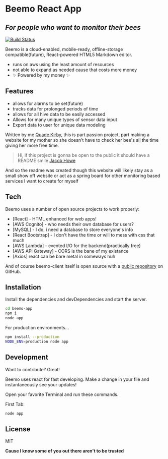 # Beemo React App
## _For people who want to monitor their bees_



[![Build Status](https://travis-ci.org/joemccann/dillinger.svg?branch=master)](https://travis-ci.org/joemccann/dillinger)

Beemo is a cloud-enabled, mobile-ready, offline-storage compatible(future),
React-powered HTML5 Markdown editor.

- runs on aws using the least amount of resources
- not able to expand as needed cause that costs more money
- ✨ Powered by my money ✨

## Features

- allows for alarms to be set(future)
- tracks data for prolonged periods of time
- allows for all hive data to be easily accessed
- Allows for many unique types of sensor data input
- Export data to user for unique data modeling

Written by me [Quade Kirby], this is part passion project,
part making a website for my mother so she doesn't have to check
her bee's all the time giving her more free time.

> Hi, if this project is gonna be open to the 
> public it should have a README smile
> [Jacob Howe]

And so the readme was created though this website will likely stay as a small
show off website or act as a spring board for other monitoring based services I
want to create for myself

## Tech

Beemo uses a number of open source projects to work properly:

- [React] - HTML enhanced for web apps!
- [AWS Cognito] - who needs their own database for users?
- [MySQL] - I do, i need a database to store everyone's info
- [React Bootstrap] - I don't have the time or will to mess with css that much
- [AWS Lambda] - evented I/O for the backend(practically free)
- [AWS API Gateway] - CORS is the bane of my existance 
- [Axios] react can be bare metal in someways huh

And of course beemo-client itself is open source with a [public repository][dill]
 on GitHub.

## Installation

Install the dependencies and devDependencies and start the server.

```sh
cd beemo-app
npm i
node app
```

For production environments...

```sh
npm install --production
NODE_ENV=production node app
```



## Development

Want to contribute? Great!

Beemo uses react for fast developing.
Make a change in your file and instantaneously see your updates!

Open your favorite Terminal and run these commands.

First Tab:

```sh
node app
```



## License

MIT

**Cause I know some of you out there aren't to be trusted**

[//]: # (These are reference links used in the body of this note and get stripped out when the markdown processor does its job. There is no need to format nicely because it shouldn't be seen. Thanks SO - http://stackoverflow.com/questions/4823468/store-comments-in-markdown-syntax)

   [dill]: <https://github.com/OrangeHoopla/Beemo-Client>
   [git-repo-url]: <https://github.com/joemccann/dillinger.git>
   [john gruber]: <http://daringfireball.net>
   [Jacob Howe]: <https://github.com/jacob-howe>
   [Quade Kirby]: <https://orangehoopla.github.io/>
